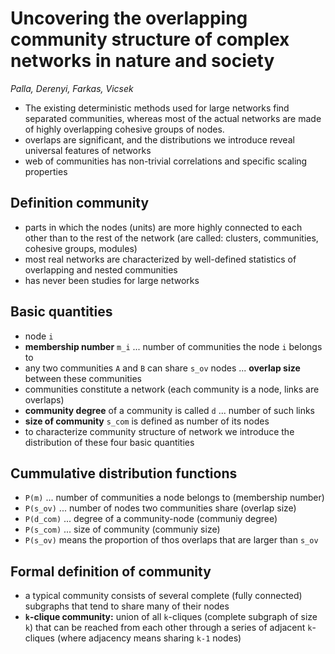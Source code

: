 # Uncovering the overlapping community structure of complex networks in nature and society
*Palla, Derenyi, Farkas, Vicsek*

* The existing deterministic methods used for large networks find separated communities, whereas most of the actual networks are made of highly overlapping cohesive groups of nodes.
* overlaps are significant, and the distributions we introduce reveal universal features of networks
* web of communities has non-trivial correlations and specific scaling properties

## Definition community
* parts in which the nodes (units) are more highly connected to each other than to the rest of the network (are called: clusters, communities, cohesive groups, modules)
* most real networks are characterized by well-defined statistics of overlapping and nested communities
* has never been studies for large networks

## Basic quantities
* node `i`
* **membership number** `m_i` ... number of communities the node `i` belongs to
* any two communities `A` and `B` can share `s_ov` nodes ... **overlap size** between these communities
* communities constitute a network (each community is a node, links are overlaps)
* **community degree** of a community is called `d` ... number of such links
* **size of community** `s_com` is defined as number of its nodes
* to characterize community structure of network we introduce the distribution of these four basic quantities

## Cummulative distribution functions
* `P(m)` ... number of communities a node belongs to (membership number)
* `P(s_ov)` ... number of nodes two communities share (overlap size)
* `P(d_com)` ... degree of a community-node (communiy degree)
* `P(s_com)` ... size of community (communiy size)
* `P(s_ov)` means  the proportion of thos overlaps that are larger than `s_ov`

## Formal definition of community
* a typical community consists of several complete (fully connected) subgraphs that tend to share many of their nodes
* **`k`-clique community:** union of all `k`-cliques (complete subgraph of size `k`) that can be reached from each other through a series of adjacent `k`-cliques (where adjacency means sharing `k-1` nodes)
